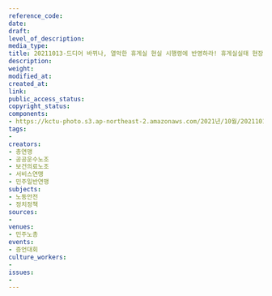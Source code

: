 ```yaml
---
reference_code: 
date: 
draft: 
level_of_description: 
media_type: 
title: 20211013-드디어 바뀌나, 열악한 휴게실 현실 시행령에 반영하라! 휴게실실태 현장노동자 증언대회
description: 
weight: 
modified_at: 
created_at: 
link: 
public_access_status: 
copyright_status: 
components:
- https://kctu-photo.s3.ap-northeast-2.amazonaws.com/2021년/10월/20211013-드디어+바뀌나,+열악한+휴게실+현실+시행령에+반영하라!+휴게실실태+현장노동자+증언대회/_1D20352.jpg
tags:
- 
creators:
- 총연맹
- 공공운수노조
- 보건의료노조
- 서비스연맹
- 민주일반연맹
subjects:
- 노동안전
- 정치정책
sources:
- 
venues:
- 민주노총
events:
- 증언대회
culture_workers:
- 
issues:
- 
---
```

